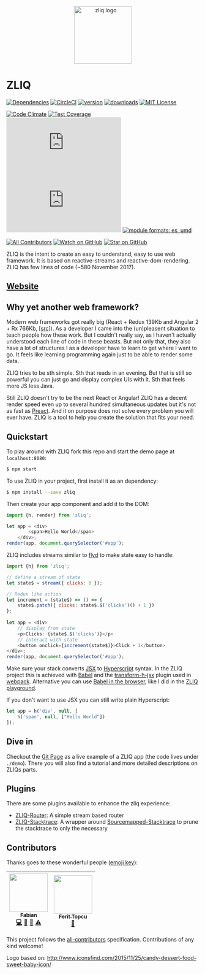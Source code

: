 
<p align="center">
    <img src="icon.png" alt="zliq logo" title="zliq" width="150" />
</p>

# ZLIQ

[![Dependencies][dependencyci-badge]][dependencyci]
[![CircleCI](https://circleci.com/gh/faboweb/zliq.svg?style=shield)](https://circleci.com/gh/faboweb/zliq)
[![version][version-badge]][package]
[![downloads][downloads-badge]][npm-stat]
[![MIT License][license-badge]][LICENSE]
<!--[![Examples][examples-badge]][examples]--> 

[![Code Climate](https://codeclimate.com/github/faboweb/zliq.png)](https://codeclimate.com/github/faboweb/zliq)
[![Test Coverage](https://codeclimate.com/github/faboweb/zliq/badges/coverage.svg)](https://codeclimate.com/github/faboweb/zliq/coverage)
[![gzip size][tiny-gzip-badge]][unpkg-dist]
[![size][tiny-size-badge]][unpkg-dist]
[![module formats: es, umd][module-formats-badge]][unpkg-dist]

[![All Contributors](https://img.shields.io/badge/all_contributors-2-orange.svg?style=flat-square)](#contributors)
[![Watch on GitHub][github-watch-badge]][github-watch]
[![Star on GitHub][github-star-badge]][github-star]

ZLIQ is the intent to create an easy to understand, easy to use web framework. It is based on reactive-streams and reactive-dom-rendering. ZLIQ has few lines of code (~580 November 2017).

## [Website](https://faboweb.github.io/zliq/)

## Why yet another web framework?
Modern web frameworks got really big (React + Redux 139Kb and Angular 2 + Rx 766Kb, [[src]](https://gist.github.com/Restuta/cda69e50a853aa64912d)). As a developer I came into the (un)pleasent situation to teach people how these work. But I couldn't really say, as I haven't actually understood each line of code in these beasts. But not only that, they also have a lot of structures I as a developer have to learn to get where I want to go. It feels like learning programming again just to be able to render some data.

ZLIQ tries to be sth simple. Sth that reads in an evening. But that is still so powerful you can just go and display complex UIs with it. Sth that feels more JS less Java.

Still ZLIQ doesn't try to be the next React or Angular! ZLIQ has a decent render speed even up to several hundred simultaneous updates but it's not as fast as [Preact](https://preactjs.com/). And it on purpose does not solve every problem you will ever have. ZLIQ is a tool to help you create the solution that fits your need.

## Quickstart
To play around with ZLIQ fork this repo and start the demo page at `localhost:8080`:
```bash
$ npm start
```

To use ZLIQ in your project, first install it as an dependency:
```bash
$ npm install --save zliq
```

Then create your app component and add it to the DOM:
```js
import {h, render} from 'zliq';

let app = <div>
        <span>Hello World</span>
    </div>;
render(app, document.querySelector('#app');
```

ZLIQ includes streams similar to [flyd](https://github.com/paldepind/flyd) to make state easy to handle:
```js
import {h} from 'zliq';

// define a stream of state
let state$ = stream({ clicks: 0 });

// Redux like action
let increment = (state$) => () => {
    state$.patch({ clicks: state$.$('clicks')() + 1 })
};
            
let app = <div>
    // display from state
    <p>Clicks: {state$.$('clicks')}</p>
    // interact with state
    <button onclick={increment(state$)}>Click + 1</button>
</div>;
render(app, document.querySelector('#app');
```

Make sure your stack converts [JSX](https://facebook.github.io/jsx/) to [Hyperscript](https://github.com/hyperhype/hyperscript) syntax. In the ZLIQ project this is achieved with [Babel](https://babeljs.io) and the [transform-h-jsx](https://github.com/jchook/babel-plugin-transform-h-jsx) plugin used in [webpack](https://webpack.js.org/). Alternative you can use [Babel in the browser](https://babeljs.io/docs/setup/#installation), like I did in the [ZLIQ playground](http://jsfiddle.net/faboweb/hvbee8m9).

If you don't want to use JSX you can still write plain Hyperscript:
```js
let app = h('div', null, [
    h('span', null, ["Hello World"])
]);
```

## Dive in
Checkout the [Git Page](https://faboweb.github.io/zliq/) as a live example of a ZLIQ app (the code lives under `./demo`). There you will also find a tutorial and more detailed descriptions on ZLIQs parts.

## Plugins
There are some plugins available to enhance the zliq experience:
- [ZLIQ-Router](https://github.com/fabweb/zliq-router): A simple stream based router
- [ZLIQ-Stacktrace](https://github.com/fabweb/zliq-stacktrace): A wrapper around [Sourcemapped-Stacktrace](https://github.com/novocaine/sourcemapped-stacktrace) to prune the stacktrace to only the necessary

## Contributors

Thanks goes to these wonderful people ([emoji key][emojis]):

<!-- ALL-CONTRIBUTORS-LIST:START - Do not remove or modify this section -->
| [<img src="https://avatars2.githubusercontent.com/u/5869273?v=3" width="100px;"/><br /><sub>Fabian</sub>](https://github.com/faboweb)<br />[💻](https://github.com/faboweb/zliq/commits?author=faboweb "Code") [🎨](#design-faboweb "Design") [📖](https://github.com/faboweb/zliq/commits?author=faboweb "Documentation") [⚠️](https://github.com/faboweb/zliq/commits?author=faboweb "Tests") | [<img src="https://avatars0.githubusercontent.com/u/1215719?v=3" width="100px;"/><br /><sub>Ferit Topcu</sub>](http://www.ftopcu.de)<br />[📖](https://github.com/faboweb/zliq/commits?author=fokusferit "Documentation") |
| :---: | :---: |
<!-- ALL-CONTRIBUTORS-LIST:END -->

This project follows the [all-contributors][all-contributors] specification. Contributions of any kind welcome!

[npm]: https://www.npmjs.com/
[node]: https://nodejs.org
[dependencyci-badge]: https://dependencyci.com/github/faboweb/zliq/badge?style=flat-square
[dependencyci]: https://dependencyci.com/github/faboweb/zliq
[version-badge]: https://img.shields.io/npm/v/zliq.svg?style=flat-square
[package]: https://www.npmjs.com/package/zliq
[downloads-badge]: https://img.shields.io/npm/dm/zliq.svg?style=flat-square
[npm-stat]: http://npm-stat.com/charts.html?package=zliq
[license-badge]: https://img.shields.io/npm/l/zliq.svg?style=flat-square
[license]: https://github.com/faboweb/zliq/blob/master/LICENSE
[github-watch-badge]: https://img.shields.io/github/watchers/faboweb/zliq.svg?style=social
[github-watch]: https://github.com/faboweb/zliq/watchers
[github-star-badge]: https://img.shields.io/github/stars/faboweb/zliq.svg?style=social
[github-star]: https://github.com/faboweb/zliq/stargazers
[emojis]: https://github.com/kentcdodds/all-contributors#emoji-key
[all-contributors]: https://github.com/kentcdodds/all-contributors
[gzip-badge]: http://img.badgesize.io/https://unpkg.com/zliq/lib/zliq.js?compression=gzip&label=gzip%20size&style=flat-square
[size-badge]: http://img.badgesize.io/https://unpkg.com/zliq/lib/zliq.js?label=size&style=flat-square
[tiny-gzip-badge]: http://img.badgesize.io/https://unpkg.com/zliq/lib/zliq.min.js?compression=gzip&label=gzip%20size&style=flat-square
[tiny-size-badge]: http://img.badgesize.io/https://unpkg.com/zliq/lib/zliq.min.js?label=size&style=flat-square
[unpkg-dist]: https://unpkg.com/zliq/
[module-formats-badge]: https://img.shields.io/badge/module%20formats-es%20umd-green.svg?style=flat-square

Logo based on: http://www.iconsfind.com/2015/11/25/candy-dessert-food-sweet-baby-icon/
